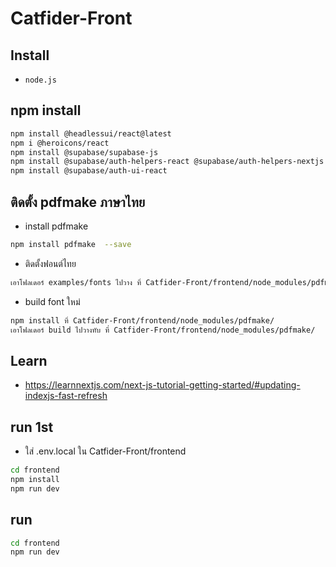 # Catfider-Front

## Install

- `node.js`

## npm install

```bash
npm install @headlessui/react@latest
npm i @heroicons/react
npm install @supabase/supabase-js
npm install @supabase/auth-helpers-react @supabase/auth-helpers-nextjs
npm install @supabase/auth-ui-react
```

## ติดตั้ง pdfmake ภาษาไทย

- install pdfmake

```bash
npm install pdfmake  --save
```

- ติดตั้งฟอนต์ไทย

```bash
เอาโฟลเดอร์ examples/fonts ไปวาง ที่ Catfider-Front/frontend/node_modules/pdfmake/
```

- build font ใหม่

```bash
npm install ที่ Catfider-Front/frontend/node_modules/pdfmake/
เอาโฟลเดอร์ build ไปวางทับ ที่ Catfider-Front/frontend/node_modules/pdfmake/
```

## Learn

- https://learnnextjs.com/next-js-tutorial-getting-started/#updating-indexjs-fast-refresh

## run 1st

- ใส่ .env.local ใน Catfider-Front/frontend

```bash
cd frontend
npm install
npm run dev
```

## run

```bash
cd frontend
npm run dev
```

